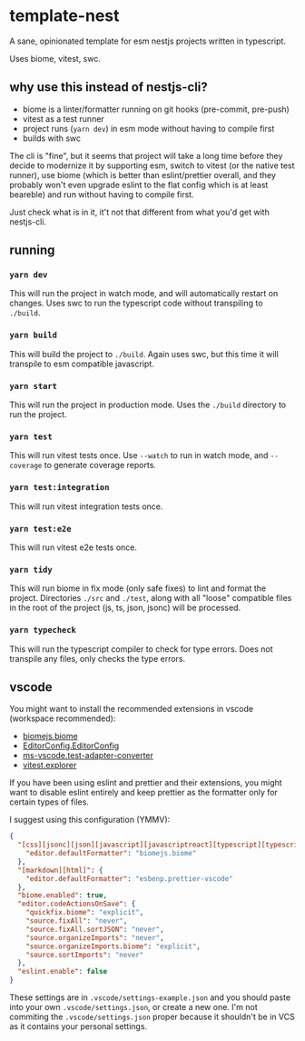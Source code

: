 # template-nest

A sane, opinionated template for esm nestjs projects written in typescript.

Uses biome, vitest, swc.

## why use this instead of nestjs-cli?

- biome is a linter/formatter running on git hooks (pre-commit, pre-push)
- vitest as a test runner
- project runs (`yarn dev`) in esm mode without having to compile first
- builds with swc

The cli is "fine", but it seems that project will take a long time before they decide to modernize it by supporting esm, switch to vitest (or the native test runner), use biome (which is better than eslint/prettier overall, and they probably won't even upgrade eslint to the flat config which is at least beareble) and run without having to compile first.

Just check what is in it, it't not that different from what you'd get with nestjs-cli.

## running

### `yarn dev`

This will run the project in watch mode, and will automatically restart on changes. Uses swc to run the typescript code without transpiling to `./build`.

### `yarn build`

This will build the project to `./build`. Again uses swc, but this time it will transpile to esm compatible javascript.

### `yarn start`

This will run the project in production mode. Uses the `./build` directory to run the project.

### `yarn test`

This will run vitest tests once. Use `--watch` to run in watch mode, and `--coverage` to generate coverage reports.

### `yarn test:integration`

This will run vitest integration tests once.

### `yarn test:e2e`

This will run vitest e2e tests once.

### `yarn tidy`

This will run biome in fix mode (only safe fixes) to lint and format the project. Directories `./src` and `./test`, along with all "loose" compatible files in the root of the project (js, ts, json, jsonc) will be processed.

### `yarn typecheck`

This will run the typescript compiler to check for type errors. Does not transpile any files, only checks the type errors.

## vscode

You might want to install the recommended extensions in vscode (workspace recommended):

- [biomejs.biome](https://marketplace.visualstudio.com/items?itemName=biomejs.biome)
- [EditorConfig.EditorConfig](https://marketplace.visualstudio.com/items?itemName=EditorConfig.EditorConfig)
- [ms-vscode.test-adapter-converter](https://marketplace.visualstudio.com/items?itemName=ms-vscode.test-adapter-converter)
- [vitest.explorer](https://marketplace.visualstudio.com/items?itemName=vitest.explorer)

If you have been using eslint and prettier and their extensions, you might want to disable eslint entirely and keep prettier as the formatter only for certain types of files.

I suggest using this configuration (YMMV):

```json
{
  "[css][jsonc][json][javascript][javascriptreact][typescript][typescriptreact]": {
    "editor.defaultFormatter": "biomejs.biome"
  },
  "[markdown][html]": {
    "editor.defaultFormatter": "esbenp.prettier-vscode"
  },
  "biome.enabled": true,
  "editor.codeActionsOnSave": {
    "quickfix.biome": "explicit",
    "source.fixAll": "never",
    "source.fixAll.sortJSON": "never",
    "source.organizeImports": "never",
    "source.organizeImports.biome": "explicit",
    "source.sortImports": "never"
  },
  "eslint.enable": false
}
```

These settings are in `.vscode/settings-example.json` and you should paste into your own `.vscode/settings.json`, or create a new one. I'm not commiting the `.vscode/settings.json` proper because it shouldn't be in VCS as it contains your personal settings.

